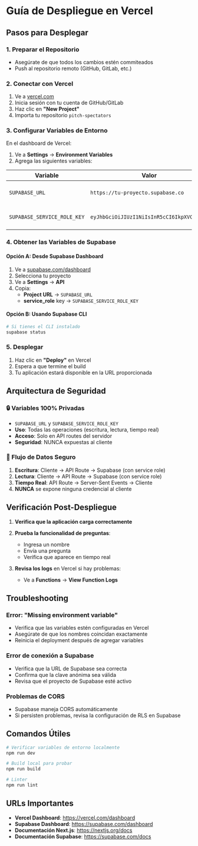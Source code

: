 # Guía de Despliegue en Vercel

## Pasos para Desplegar

### 1. Preparar el Repositorio

- Asegúrate de que todos los cambios estén commiteados
- Push al repositorio remoto (GitHub, GitLab, etc.)

### 2. Conectar con Vercel

1. Ve a [vercel.com](https://vercel.com)
2. Inicia sesión con tu cuenta de GitHub/GitLab
3. Haz clic en **"New Project"**
4. Importa tu repositorio `pitch-spectators`

### 3. Configurar Variables de Entorno

En el dashboard de Vercel:

1. Ve a **Settings** → **Environment Variables**
2. Agrega las siguientes variables:

| Variable                    | Valor                                     | Entornos                         | Seguridad |
| --------------------------- | ----------------------------------------- | -------------------------------- | --------- |
| `SUPABASE_URL`              | `https://tu-proyecto.supabase.co`         | Production, Preview, Development | Privada   |
| `SUPABASE_SERVICE_ROLE_KEY` | `eyJhbGciOiJIUzI1NiIsInR5cCI6IkpXVCJ9...` | Production, Preview, Development | Privada   |

### 4. Obtener las Variables de Supabase

#### Opción A: Desde Supabase Dashboard

1. Ve a [supabase.com/dashboard](https://supabase.com/dashboard)
2. Selecciona tu proyecto
3. Ve a **Settings** → **API**
4. Copia:
   - **Project URL** → `SUPABASE_URL`
   - **service_role** key → `SUPABASE_SERVICE_ROLE_KEY`

#### Opción B: Usando Supabase CLI

```bash
# Si tienes el CLI instalado
supabase status
```

### 5. Desplegar

1. Haz clic en **"Deploy"** en Vercel
2. Espera a que termine el build
3. Tu aplicación estará disponible en la URL proporcionada

## Arquitectura de Seguridad

### 🔒 Variables 100% Privadas

- `SUPABASE_URL` y `SUPABASE_SERVICE_ROLE_KEY`
- **Uso**: Todas las operaciones (escritura, lectura, tiempo real)
- **Acceso**: Solo en API routes del servidor
- **Seguridad**: NUNCA expuestas al cliente

### 🔄 Flujo de Datos Seguro

1. **Escritura**: Cliente → API Route → Supabase (con service role)
2. **Lectura**: Cliente → API Route → Supabase (con service role)
3. **Tiempo Real**: API Route → Server-Sent Events → Cliente
4. **NUNCA** se expone ninguna credencial al cliente

## Verificación Post-Despliegue

1. **Verifica que la aplicación carga correctamente**
2. **Prueba la funcionalidad de preguntas**:

   - Ingresa un nombre
   - Envía una pregunta
   - Verifica que aparece en tiempo real

3. **Revisa los logs** en Vercel si hay problemas:
   - Ve a **Functions** → **View Function Logs**

## Troubleshooting

### Error: "Missing environment variable"

- Verifica que las variables estén configuradas en Vercel
- Asegúrate de que los nombres coincidan exactamente
- Reinicia el deployment después de agregar variables

### Error de conexión a Supabase

- Verifica que la URL de Supabase sea correcta
- Confirma que la clave anónima sea válida
- Revisa que el proyecto de Supabase esté activo

### Problemas de CORS

- Supabase maneja CORS automáticamente
- Si persisten problemas, revisa la configuración de RLS en Supabase

## Comandos Útiles

```bash
# Verificar variables de entorno localmente
npm run dev

# Build local para probar
npm run build

# Linter
npm run lint
```

## URLs Importantes

- **Vercel Dashboard**: https://vercel.com/dashboard
- **Supabase Dashboard**: https://supabase.com/dashboard
- **Documentación Next.js**: https://nextjs.org/docs
- **Documentación Supabase**: https://supabase.com/docs
